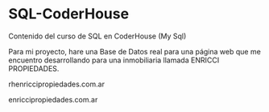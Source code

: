 # SQL-CoderHouse
Contenido del curso de SQL en CoderHouse (My Sql)

Para mi proyecto, hare una Base de Datos real para una página web que me encuentro desarrollando para una inmobiliaria llamada ENRICCI PROPIEDADES.

rhenriccipropiedades.com.ar

enriccipropiedades.com.ar
